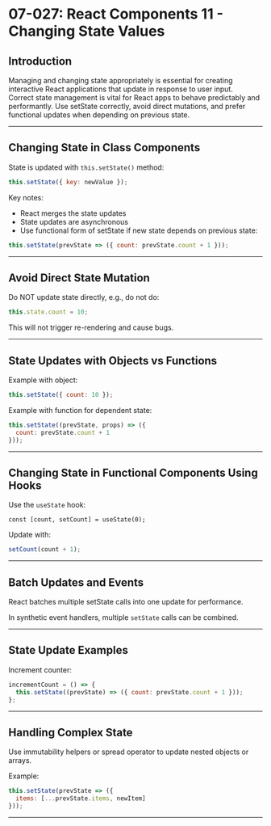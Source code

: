 # 07-027: React Components 11 - Changing State Values

## Introduction

Managing and changing state appropriately is essential for creating interactive React applications that update in response to user input.  
Correct state management is vital for React apps to behave predictably and performantly. Use setState correctly, avoid direct mutations, and prefer functional updates when depending on previous state.


---

## Changing State in Class Components

State is updated with `this.setState()` method:

```jsx
this.setState({ key: newValue });
```

Key notes:

- React merges the state updates  
- State updates are asynchronous  
- Use functional form of setState if new state depends on previous state:
```jsx
this.setState(prevState => ({ count: prevState.count + 1 }));
```

---

## Avoid Direct State Mutation

Do NOT update state directly, e.g., do not do:

```jsx
this.state.count = 10;
```

This will not trigger re-rendering and cause bugs.

---

## State Updates with Objects vs Functions

Example with object:

```jsx
this.setState({ count: 10 });
```

Example with function for dependent state:

```jsx
this.setState((prevState, props) => ({
  count: prevState.count + 1
}));
```

---

## Changing State in Functional Components Using Hooks

Use the `useState` hook:

```
const [count, setCount] = useState(0);
```

Update with:

```jsx
setCount(count + 1);
```

---

## Batch Updates and Events

React batches multiple setState calls into one update for performance.

In synthetic event handlers, multiple `setState` calls can be combined.

---

## State Update Examples

Increment counter:

```jsx
incrementCount = () => {
  this.setState((prevState) => ({ count: prevState.count + 1 }));
};
```

---

## Handling Complex State

Use immutability helpers or spread operator to update nested objects or arrays.

Example:

```jsx
this.setState(prevState => ({
  items: [...prevState.items, newItem]
}));
```


---

